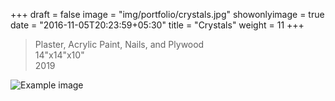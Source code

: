 +++
draft = false
image = "img/portfolio/crystals.jpg"
showonlyimage = true
date = "2016-11-05T20:23:59+05:30"
title = "Crystals"
weight = 11
+++

>Plaster, Acrylic Paint, Nails, and Plywood   
>14"x14"x10"  
>2019
 <!--more-->
 
 ![Example image](/img/portfolio/crystals.jpg)
